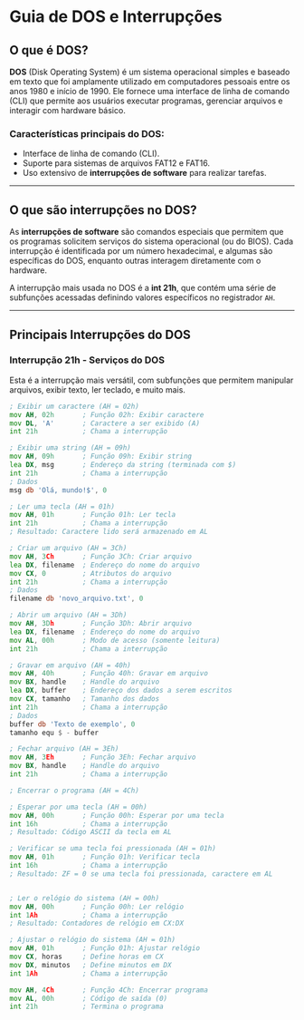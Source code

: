 # Guia de DOS e Interrupções

## O que é DOS?

**DOS** (Disk Operating System) é um sistema operacional simples e baseado em texto que foi amplamente utilizado em computadores pessoais entre os anos 1980 e início de 1990. Ele fornece uma interface de linha de comando (CLI) que permite aos usuários executar programas, gerenciar arquivos e interagir com hardware básico.

### Características principais do DOS:
- Interface de linha de comando (CLI).
- Suporte para sistemas de arquivos FAT12 e FAT16.
- Uso extensivo de **interrupções de software** para realizar tarefas.

---

## O que são interrupções no DOS?

As **interrupções de software** são comandos especiais que permitem que os programas solicitem serviços do sistema operacional (ou do BIOS). Cada interrupção é identificada por um número hexadecimal, e algumas são específicas do DOS, enquanto outras interagem diretamente com o hardware.

A interrupção mais usada no DOS é a **int 21h**, que contém uma série de subfunções acessadas definindo valores específicos no registrador `AH`.

---

## Principais Interrupções do DOS

### **Interrupção 21h** - Serviços do DOS

Esta é a interrupção mais versátil, com subfunções que permitem manipular arquivos, exibir texto, ler teclado, e muito mais.

```asm
; Exibir um caractere (AH = 02h)
mov AH, 02h       ; Função 02h: Exibir caractere
mov DL, 'A'       ; Caractere a ser exibido (A)
int 21h           ; Chama a interrupção

; Exibir uma string (AH = 09h)
mov AH, 09h       ; Função 09h: Exibir string
lea DX, msg       ; Endereço da string (terminada com $)
int 21h           ; Chama a interrupção
; Dados
msg db 'Olá, mundo!$', 0

; Ler uma tecla (AH = 01h)
mov AH, 01h       ; Função 01h: Ler tecla
int 21h           ; Chama a interrupção
; Resultado: Caractere lido será armazenado em AL

; Criar um arquivo (AH = 3Ch)
mov AH, 3Ch       ; Função 3Ch: Criar arquivo
lea DX, filename  ; Endereço do nome do arquivo
mov CX, 0         ; Atributos do arquivo
int 21h           ; Chama a interrupção
; Dados
filename db 'novo_arquivo.txt', 0

; Abrir um arquivo (AH = 3Dh)
mov AH, 3Dh       ; Função 3Dh: Abrir arquivo
lea DX, filename  ; Endereço do nome do arquivo
mov AL, 00h       ; Modo de acesso (somente leitura)
int 21h           ; Chama a interrupção

; Gravar em arquivo (AH = 40h)
mov AH, 40h       ; Função 40h: Gravar em arquivo
mov BX, handle    ; Handle do arquivo
lea DX, buffer    ; Endereço dos dados a serem escritos
mov CX, tamanho   ; Tamanho dos dados
int 21h           ; Chama a interrupção
; Dados
buffer db 'Texto de exemplo', 0
tamanho equ $ - buffer

; Fechar arquivo (AH = 3Eh)
mov AH, 3Eh       ; Função 3Eh: Fechar arquivo
mov BX, handle    ; Handle do arquivo
int 21h           ; Chama a interrupção

; Encerrar o programa (AH = 4Ch)

; Esperar por uma tecla (AH = 00h)
mov AH, 00h       ; Função 00h: Esperar por uma tecla
int 16h           ; Chama a interrupção
; Resultado: Código ASCII da tecla em AL

; Verificar se uma tecla foi pressionada (AH = 01h)
mov AH, 01h       ; Função 01h: Verificar tecla
int 16h           ; Chama a interrupção
; Resultado: ZF = 0 se uma tecla foi pressionada, caractere em AL


; Ler o relógio do sistema (AH = 00h)
mov AH, 00h       ; Função 00h: Ler relógio
int 1Ah           ; Chama a interrupção
; Resultado: Contadores de relógio em CX:DX

; Ajustar o relógio do sistema (AH = 01h)
mov AH, 01h       ; Função 01h: Ajustar relógio
mov CX, horas     ; Define horas em CX
mov DX, minutos   ; Define minutos em DX
int 1Ah           ; Chama a interrupção

mov AH, 4Ch       ; Função 4Ch: Encerrar programa
mov AL, 00h       ; Código de saída (0)
int 21h           ; Termina o programa
